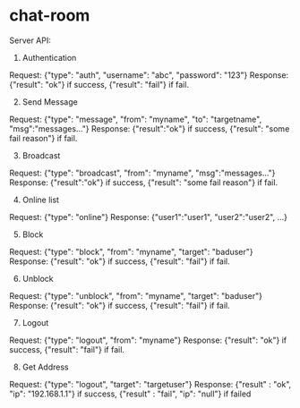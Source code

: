 # chat-room
Server API:

1. Authentication

Request: {"type": "auth", "username": "abc", "password": "123"}
Response: {"result": "ok"} if success, {"result": "fail"} if fail.

2. Send Message

Request: {"type": "message", "from": "myname", "to": "targetname", "msg":"messages..."}
Response: {"result":"ok"} if success, {"result": "some fail reason"} if fail.

3. Broadcast

Request: {"type": "broadcast", "from": "myname", "msg":"messages..."}
Response: {"result":"ok"} if success, {"result": "some fail reason"} if fail.

4. Online list

Request: {"type": "online"}
Response: {"user1":"user1", "user2":"user2", ...}

5. Block

Request: {"type": "block", "from": "myname", "target": "baduser"}
Response: {"result": "ok"} if success, {"result": "fail"} if fail.

6. Unblock

Request: {"type": "unblock", "from": "myname", "target": "baduser"}
Response: {"result": "ok"} if success, {"result": "fail"} if fail.

7. Logout

Request: {"type": "logout", "from": "myname"}
Response: {"result": "ok"} if success, {"result": "fail"} if fail.

8. Get Address

Request: {"type": "logout", "target": "targetuser"}
Response: {"result" : "ok", "ip": "192.168.1.1"} if success, {"result" : "fail", "ip": "null"} if failed

